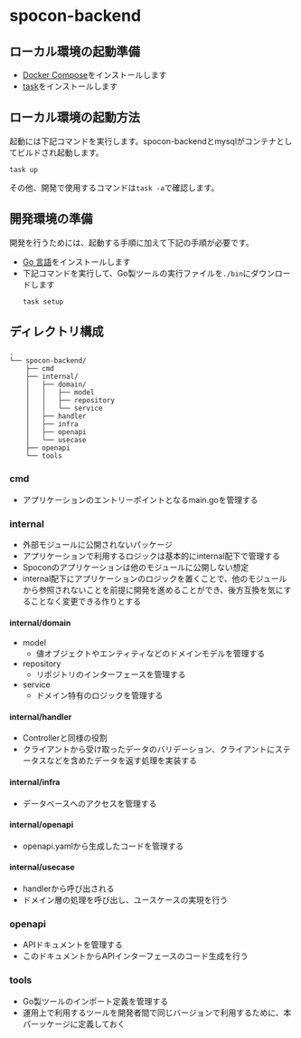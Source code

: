 # spocon-backend

## ローカル環境の起動準備

- [Docker Compose](https://docs.docker.com/compose/install/)をインストールします
- [task](https://taskfile.dev/installation/)をインストールします

## ローカル環境の起動方法

起動には下記コマンドを実行します。spocon-backendとmysqlがコンテナとしてビルドされ起動します。
```
task up
```
その他、開発で使用するコマンドは`task -a`で確認します。

## 開発環境の準備

開発を行うためには、起動する手順に加えて下記の手順が必要です。

- [Go 言語](https://go.dev/doc/install)をインストールします
- 下記コマンドを実行して、Go製ツールの実行ファイルを`./bin`にダウンロードします
    ```
    task setup
    ```

## ディレクトリ構成

```
.
└── spocon-backend/
    ├── cmd
    ├── internal/
    │   ├── domain/
    │   │   ├── model
    │   │   ├── repository
    │   │   └── service
    │   ├── handler
    │   ├── infra
    │   ├── openapi
    │   └── usecase
    ├── openapi
    └── tools
```

### cmd
- アプリケーションのエントリーポイントとなるmain.goを管理する

### internal
- 外部モジュールに公開されないパッケージ
- アプリケーションで利用するロジックは基本的にinternal配下で管理する
- Spoconのアプリケーションは他のモジュールに公開しない想定
- internal配下にアプリケーションのロジックを置くことで、他のモジュールから参照されないことを前提に開発を進めることができ、後方互換を気にすることなく変更できる作りとする

#### internal/domain

- model
    - 値オブジェクトやエンティティなどのドメインモデルを管理する
- repository
    - リポジトリのインターフェースを管理する
- service
    - ドメイン特有のロジックを管理する

#### internal/handler
- Controllerと同様の役割
- クライアントから受け取ったデータのバリデーション、クライアントにステータスなどを含めたデータを返す処理を実装する

#### internal/infra
- データベースへのアクセスを管理する

#### internal/openapi
- openapi.yamlから生成したコードを管理する

#### internal/usecase
- handlerから呼び出される
- ドメイン層の処理を呼び出し、ユースケースの実現を行う

### openapi
- APIドキュメントを管理する
- このドキュメントからAPIインターフェースのコード生成を行う

### tools
- Go製ツールのインポート定義を管理する
- 運用上で利用するツールを開発者間で同じバージョンで利用するために、本パーッケージに定義しておく